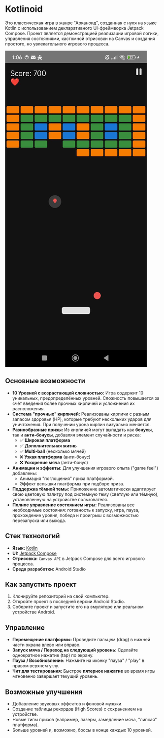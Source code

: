# Kotlinoid

Это классическая игра в жанре "Арканоид", созданная с нуля на языке Kotlin с использованием декларативного UI-фреймворка Jetpack Compose. Проект является демонстрацией реализации игровой логики, управления состояниями, кастомной отрисовки на Canvas и создания простого, но увлекательного игрового процесса.

![Скриншот игры](screenshots/screenshot.jpg)

## Основные возможности

* **10 Уровней с возрастающей сложностью:** Игра содержит 10 уникальных, предопределённых уровней. Сложность повышается за счёт введения более прочных кирпичей и усложнения их расположения.
* **Система "прочных" кирпичей:** Реализованы кирпичи с разным запасом здоровья (HP), которые требуют нескольких ударов для уничтожения. При получении урона кирпич визуально меняется.
* **Разнообразные призы:** Из кирпичей могут выпадать как **бонусы**, так и **анти-бонусы**, добавляя элемент случайности и риска:
    * ✅ **Широкая платформа**
    * ✅ **Дополнительная жизнь**
    * ✅ **Multi-ball** (несколько мячей)
    * ❌ **Узкая платформа** (анти-бонус)
    * ❌ **Ускорение мяча** (анти-бонус)
* **Анимации и эффекты:** Для улучшения игрового опыта ("game feel") добавлены:
    * Анимация "поглощения" приза платформой.
    * Эффект вспышки платформы при подборе приза.
* **Поддержка тёмной темы:** Приложение автоматически адаптирует свою цветовую палитру под системную тему (светлую или тёмную), установленную на устройстве пользователя.
* **Полное управление состоянием игры:** Реализованы все необходимые состояния: готовность к запуску, игра, пауза, прохождение уровня, победа и проигрыш с возможностью перезапуска или выхода.

## Стек технологий

* **Язык:** [Kotlin](https://kotlinlang.org/)
* **UI:** [Jetpack Compose](https://developer.android.com/jetpack/compose)
* **Отрисовка:** `Canvas API` в Jetpack Compose для всего игрового процесса.
* **Среда разработки:** Android Studio

## Как запустить проект

1.  Клонируйте репозиторий на свой компьютер.
2.  Откройте проект в последней версии Android Studio.
3.  Соберите проект и запустите его на эмуляторе или реальном устройстве Android.

## Управление

* **Перемещение платформы:** Проведите пальцем (drag) в нижней части экрана влево или вправо.
* **Запуск мяча / Переход на следующий уровень:** Сделайте однократное нажатие (tap) по экрану.
* **Пауза / Возобновление:** Нажмите на иконку "пауза" / "play" в правом верхнем углу.
* **Чит для тестирования:** Быстрое **пятерное нажатие** во время игры мгновенно завершает текущий уровень.

## Возможные улучшения

* Добавление звуковых эффектов и фоновой музыки.
* Создание таблицы рекордов (High Scores) с сохранением на устройстве.
* Новые типы призов (например, лазеры, замедление мяча, "липкая" платформа).
* Больше уровней и, возможно, боссы в конце каждых 10 уровней.